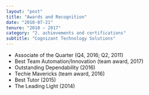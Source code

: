 ```yaml
---
layout: "post"
title: "Awards and Recognition"
date: "2010-07-21"
tenure: "2010 – 2017"
category: "2. achievements and certifications"
subtitle: "Cognizant Technology Solutions"
---
```


- Associate of the Quarter (Q4, 2016; Q2, 2011)
- Best Team Automation/Innovation (team award, 2017)
- Outstanding Dependability (2016)
- Techie Mavericks (team award, 2016)
- Best Tutor (2015)
- The Leading Light (2014)
